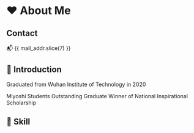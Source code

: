 # ❤️ About Me

## <flat-color-icons-contacts /> Contact
<style>
.header-anchor {
  display: none;
}
</style>
<script lang="ts" setup>
import { computed } from 'vue';
import { useI18n } from 'vue-i18n';
const { t } = useI18n();
const mail_addr = computed(() => String(t('nav.mail_addr')).replace('&#64;', '@'));
</script>

<a :href="mail_addr" :title="t('nav.mail')">📬 {{ mail_addr.slice(7) }}</a>

## 📝 Introduction

Graduated from Wuhan Institute of Technology in 2020

<n-tag class="mr-2" type="success"> Miyoshi Students </n-tag>
<n-tag class="mr-2" type="info"> Outstanding Graduate </n-tag>
<n-tag class="mr-2 mt-2" type="warning"> Winner of National Inspirational Scholarship </n-tag>


## 🔧 Skill

<div class="text-center">
  <logos-javascript class="mr-2 text-6xl" />
  <logos-html-5 class="mr-2 text-6xl" />
  <logos-css-3 class="mr-2 text-6xl" />
  <logos-typescript-icon class="mr-2 text-6xl" />
  <logos-nodejs-icon class="mr-2 text-6xl" />
  <logos-vue class="text-6xl" />
</div>

<div class="text-center mt-2">
  <logos-raspberry-pi class="mr-2 text-6xl" />
  <logos-linux-tux class="mr-2 text-6xl" />
  <logos-nginx class="mr-2 text-6xl" />
  <logos-docker-icon class="mr-2 text-6xl" />
  <logos-python class="mr-2 text-6xl" />
  <logos-php class="text-6xl" />
</div>